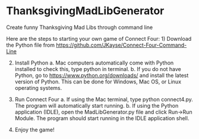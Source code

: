 # ThanksgivingMadLibGenerator

Create funny Thanksgiving Mad Libs through command line

Here are the steps to starting your own game of Connect Four: 1) Download the Python file from https://github.com/JKayse/Connect-Four-Command-Line

2) Install Python a. Mac computers automatically come with Python installed to check this, type python in terminal. b. If you do not have Python, go to https://www.python.org/downloads/ and install the latest version of Python. This can be done for Windows, Mac OS, or Linux operating systems.

3) Run Connect Four a. If using the Mac terminal, type python connect4.py. The program will automatically start running. b. If using the Python application (IDLE), open the MadLibGenerator.py file and click Run->Run Module. The program should start running in the IDLE application shell.

4) Enjoy the game!
